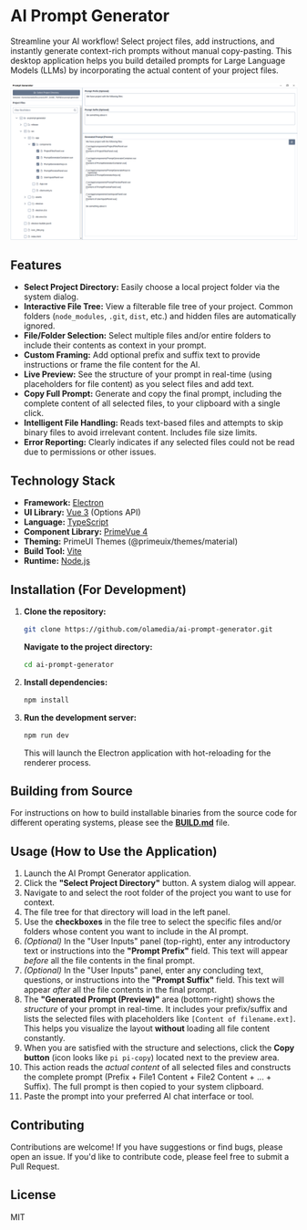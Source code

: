 # AI Prompt Generator

Streamline your AI workflow! Select project files, add instructions, and instantly generate context-rich prompts without manual copy-pasting. This desktop application helps you build detailed prompts for Large Language Models (LLMs) by incorporating the actual content of your project files.

![Screenshot](screenshot.png)

## Features

*   **Select Project Directory:** Easily choose a local project folder via the system dialog.
*   **Interactive File Tree:** View a filterable file tree of your project. Common folders (`node_modules`, `.git`, `dist`, etc.) and hidden files are automatically ignored.
*   **File/Folder Selection:** Select multiple files and/or entire folders to include their contents as context in your prompt.
*   **Custom Framing:** Add optional prefix and suffix text to provide instructions or frame the file content for the AI.
*   **Live Preview:** See the structure of your prompt in real-time (using placeholders for file content) as you select files and add text.
*   **Copy Full Prompt:** Generate and copy the final prompt, including the complete content of all selected files, to your clipboard with a single click.
*   **Intelligent File Handling:** Reads text-based files and attempts to skip binary files to avoid irrelevant content. Includes file size limits.
*   **Error Reporting:** Clearly indicates if any selected files could not be read due to permissions or other issues.

## Technology Stack

*   **Framework:** [Electron](https://www.electronjs.org/)
*   **UI Library:** [Vue 3](https://vuejs.org/) (Options API)
*   **Language:** [TypeScript](https://www.typescriptlang.org/)
*   **Component Library:** [PrimeVue 4](https://primevue.org/)
*   **Theming:** PrimeUI Themes (@primeuix/themes/material)
*   **Build Tool:** [Vite](https://vitejs.dev/)
*   **Runtime:** [Node.js](https://nodejs.org/)

## Installation (For Development)

1.  **Clone the repository:**
    ```bash
    git clone https://github.com/olamedia/ai-prompt-generator.git
    ```
    **Navigate to the project directory:**
    ```bash
    cd ai-prompt-generator
    ```
3.  **Install dependencies:**
    ```bash
    npm install
    ```
4.  **Run the development server:**
    ```bash
    npm run dev
    ```
    This will launch the Electron application with hot-reloading for the renderer process.

## Building from Source

For instructions on how to build installable binaries from the source code for different operating systems, please see the [**BUILD.md**](BUILD.md) file.

## Usage (How to Use the Application)

1.  Launch the AI Prompt Generator application.
2.  Click the **"Select Project Directory"** button. A system dialog will appear.
3.  Navigate to and select the root folder of the project you want to use for context.
4.  The file tree for that directory will load in the left panel.
5.  Use the **checkboxes** in the file tree to select the specific files and/or folders whose content you want to include in the AI prompt.
6.  *(Optional)* In the "User Inputs" panel (top-right), enter any introductory text or instructions into the **"Prompt Prefix"** field. This text will appear *before* all the file contents in the final prompt.
7.  *(Optional)* In the "User Inputs" panel, enter any concluding text, questions, or instructions into the **"Prompt Suffix"** field. This text will appear *after* all the file contents in the final prompt.
8.  The **"Generated Prompt (Preview)"** area (bottom-right) shows the *structure* of your prompt in real-time. It includes your prefix/suffix and lists the selected files with placeholders like `[Content of filename.ext]`. This helps you visualize the layout **without** loading all file content constantly.
9.  When you are satisfied with the structure and selections, click the **Copy button** (icon looks like `pi pi-copy`) located next to the preview area.
10. This action reads the *actual content* of all selected files and constructs the complete prompt (Prefix + File1 Content + File2 Content + ... + Suffix). The full prompt is then copied to your system clipboard.
11. Paste the prompt into your preferred AI chat interface or tool.

## Contributing

Contributions are welcome! If you have suggestions or find bugs, please open an issue. If you'd like to contribute code, please feel free to submit a Pull Request.

## License

MIT